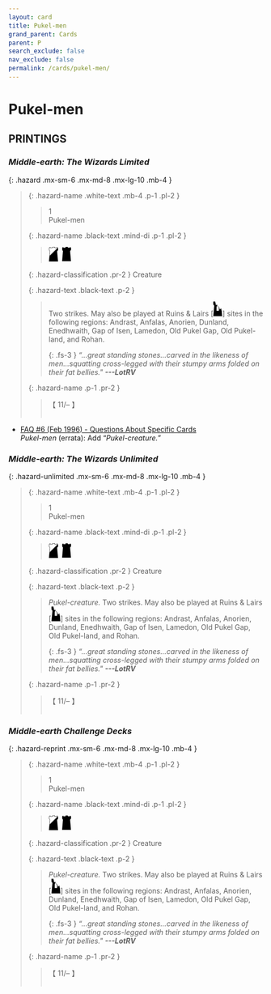 ```yaml
---
layout: card
title: Pukel-men
grand_parent: Cards
parent: P
search_exclude: false
nav_exclude: false
permalink: /cards/pukel-men/
---
```


# Pukel-men


## PRINTINGS


### _Middle-earth: The Wizards Limited_

{: .hazard .mx-sm-6 .mx-md-8 .mx-lg-10 .mb-4 }
> {: .hazard-name .white-text .mb-4 .p-1 .pl-2 }
> > <div class="hazard-mp">1</div>
> > <div class="card-name">Pukel-men</div>
>
> {: .hazard-name .black-text .mind-di .p-1 .pl-2 }
> > ![](/assets/images/shadow-hold.svg)&ensp;![](/assets/images/dark-hold.svg)
>
> {: .hazard-classification .pr-2 }
> Creature
>
> {: .hazard-text .black-text .p-2 }
> > Two strikes. May also be played at Ruins & Lairs <nobr>[<img src="/assets/images/ruinlair.svg">]</nobr> sites in the following regions: Andrast, Anfalas, Anorien, Dunland, Enedhwaith, Gap of Isen, Lamedon, Old Pukel Gap, Old Pukel-land, and Rohan. 
> > 
> > {: .fs-3 } 
> > _“...great standing stones...carved in the likeness of men...squatting cross-legged with their stumpy arms folded on their fat bellies."_ ***---&#65279;LotRV*** 
>
> {: .hazard-name .p-1 .pr-2 }
> > <div class="card-shield">【 11/&ndash; 】</div>
> > <div class="card-corruption">&nbsp;</div>

 - [FAQ #6 (Feb 1996) - Questions About Specific Cards](/original/rulings/faq-6/#questions-about-specific-cards)<br>_Pukel-men_ (errata): Add “_Pukel-creature._”

### _Middle-earth: The Wizards Unlimited_

{: .hazard-unlimited .mx-sm-6 .mx-md-8 .mx-lg-10 .mb-4 }
> {: .hazard-name .white-text .mb-4 .p-1 .pl-2 }
> > <div class="hazard-mp">1</div>
> > <div class="card-name">Pukel-men</div>
>
> {: .hazard-name .black-text .mind-di .p-1 .pl-2 }
> > ![](/assets/images/shadow-hold.svg)&ensp;![](/assets/images/dark-hold.svg)
>
> {: .hazard-classification .pr-2 }
> Creature
>
> {: .hazard-text .black-text .p-2 }
> > _Pukel-creature._ Two strikes. May also be played at Ruins & Lairs <nobr>[<img src="/assets/images/ruinlair.svg">]</nobr> sites in the following regions: Andrast, Anfalas, Anorien, Dunland, Enedhwaith, Gap of Isen, Lamedon, Old Pukel Gap, Old Pukel-land, and Rohan. 
> > 
> > {: .fs-3 } 
> > _“...great standing stones...carved in the likeness of men...squatting cross-legged with their stumpy arms folded on their fat bellies."_ ***---&#65279;LotRV*** 
>
> {: .hazard-name .p-1 .pr-2 }
> > <div class="card-shield">【 11/&ndash; 】</div>
> > <div class="card-corruption-white">&nbsp;</div>

### _Middle-earth Challenge Decks_

{: .hazard-reprint .mx-sm-6 .mx-md-8 .mx-lg-10 .mb-4 }
> {: .hazard-name .white-text .mb-4 .p-1 .pl-2 }
> > <div class="hazard-mp">1</div>
> > <div class="card-name">Pukel-men</div>
>
> {: .hazard-name .black-text .mind-di .p-1 .pl-2 }
> > ![](/assets/images/shadow-hold.svg)&ensp;![](/assets/images/dark-hold.svg)
>
> {: .hazard-classification .pr-2 }
> Creature
>
> {: .hazard-text .black-text .p-2 }
> > _Pukel-creature._ Two strikes. May also be played at Ruins & Lairs <nobr>[<img src="/assets/images/ruinlair.svg">]</nobr> sites in the following regions: Andrast, Anfalas, Anorien, Dunland, Enedhwaith, Gap of Isen, Lamedon, Old Pukel Gap, Old Pukel-land, and Rohan. 
> > 
> > {: .fs-3 } 
> > _“...great standing stones...carved in the likeness of men...squatting cross-legged with their stumpy arms folded on their fat bellies."_ ***---&#65279;LotRV*** 
>
> {: .hazard-name .p-1 .pr-2 }
> > <div class="card-shield">【 11/&ndash; 】</div>
> > <div class="card-corruption-white">&nbsp;</div>
